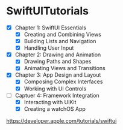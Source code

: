 # SwiftUITutorials

- [x] Chapter 1: SwiftUI Essentials
  - [x] Creating and Combining Views
  - [x] Building Lists and Navigation
  - [x] Handling User Input
- [x] Chapter 2: Drawing and Animation
  - [x] Drawing Paths and Shapes
  - [x] Animating Views and Transitions
- [x] Chapter 3: App Design and Layout
  - [x] Composing Complex Interfaces
  - [x] Working with UI Controls
- [ ] Captuer 4: Framework Integration
  - [x] Interacting with UIKit
  - [x] Creating a watchOS App

https://developer.apple.com/tutorials/swiftui
